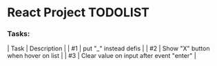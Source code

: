 # React Project TODOLIST

### Tasks:

| Task | Description |
| #1 | put "_" instead defis |
| #2 | Show "X" button when hover on list |
| #3 | Clear value on input after event "enter" |